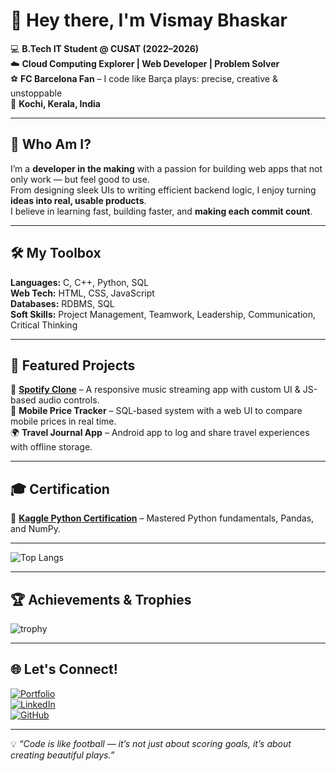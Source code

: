 

# 👋 Hey there, I'm **Vismay Bhaskar**  

💻 **B.Tech IT Student @ CUSAT (2022–2026)**  
☁️ **Cloud Computing Explorer | Web Developer | Problem Solver**  
⚽ **FC Barcelona Fan** – I code like Barça plays: precise, creative & unstoppable  
📍 **Kochi, Kerala, India**  

---

## 🚀 Who Am I?  
I’m a **developer in the making** with a passion for building web apps that not only work — but feel good to use.  
From designing sleek UIs to writing efficient backend logic, I enjoy turning **ideas into real, usable products**.  
I believe in learning fast, building faster, and **making each commit count**.

---

## 🛠 My Toolbox
**Languages:** C, C++, Python, SQL  
**Web Tech:** HTML, CSS, JavaScript  
**Databases:** RDBMS, SQL  
**Soft Skills:** Project Management, Teamwork, Leadership, Communication, Critical Thinking  

---

## 📌 Featured Projects  
🚀 **[Spotify Clone](https://github.com/vismay00/spotify-clone)** – A responsive music streaming app with custom UI & JS-based audio controls.  
📱 **Mobile Price Tracker** – SQL-based system with a web UI to compare mobile prices in real time.  
🌍 **Travel Journal App** – Android app to log and share travel experiences with offline storage.  

---

## 🎓 Certification  
🐍 **[Kaggle Python Certification](https://www.kaggle.com/learn/certification/vismaybhaskar/python)** – Mastered Python fundamentals, Pandas, and NumPy.  

---

 

![Top Langs](https://github-readme-stats.vercel.app/api/top-langs/?username=vismay00&layout=compact&theme=tokyonight)  

---

## 🏆 Achievements & Trophies  
![trophy](https://github-profile-trophy.vercel.app/?username=vismay00&theme=radical&no-frame=false&no-bg=true&margin-w=4)  

---

## 🌐 Let's Connect!  
[![Portfolio](https://img.shields.io/badge/Portfolio-%23000000.svg?style=for-the-badge&logo=vercel&logoColor=white)](https://vismaywork.vercel.app/)  
[![LinkedIn](https://img.shields.io/badge/LinkedIn-%230077B5.svg?style=for-the-badge&logo=linkedin&logoColor=white)](https://linkedin.com/in/vismay-bhaskar)  
[![GitHub](https://img.shields.io/badge/GitHub-%23121011.svg?style=for-the-badge&logo=github&logoColor=white)](https://github.com/vismay00)  

---

💡 *“Code is like football — it’s not just about scoring goals, it’s about creating beautiful plays.”*
